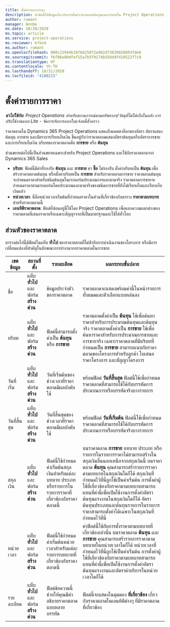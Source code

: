 ```yaml
---
title: ตั้งค่ารายการราคา
description: หัวข้อนี้ให้ข้อมูลเกี่ยวกับการตั้งค่าราคาตลาดต้นทุนและการขายใน Project Operations
author: rumant
manager: Annbe
ms.date: 10/20/2020
ms.topic: article
ms.service: project-operations
ms.reviewer: kfend
ms.author: rumant
ms.openlocfilehash: 000c22944b187b6250f2e982d73020028093fde6
ms.sourcegitcommit: f6f86e80dfef15a7b5f9174b55dddf410522f7c8
ms.translationtype: HT
ms.contentlocale: th-TH
ms.lasthandoff: 10/31/2020
ms.locfileid: "4180215"
---
```

# <a name="set-up-price-lists"></a>ตั้งค่ารายการราคา

_**นำไปใช้กับ:** Project Operations สำหรับสถานการณ์ตามทรัพยากร/วัสดุที่ไม่ได้เก็บในคลัง การปรับใช้งานแบบ Lite - จัดการกับการออกใบแจ้งหนี้ชั่วคราว_

ราคาตลาดใน Dynamics 365 Project Operations แสดงถึงแคตตาล็อกของอัตรา อัตราแสดงต้นทุน การขาย และอัตราการเรียกเก็บเงิน ขึ้นอยู่กับว่าราคาตลาดแสดงอัตราต้นทุนหรืออัตราการขายและการเรียกเก็บเงิน บริบทของราคาตลาดคือ **การขาย** หรือ **ต้นทุน**

ส่วนขยายต่อไปนี้เป็นส่วนขยายเฉพาะสำหรับ Project Operations และใช้กับราคาตลาดจาก Dynamics 365 Sales

- **บริบท**: ฟิลด์นี้มีค่าที่รองรับ **ต้นทุน** และ **การขาย** ค่า **ซื้อ** ไม่รองรับ ตั้งค่าบริบทเป็น **ต้นทุน** เพื่อสร้างราคาตลาดต้นทุน หรือตั้งค่าบริบทเป็น **การขาย** สำหรับราคาตลาดการขาย ราคาตลาดต้นทุนจะกำหนดราคาสำหรับชนิดต้นทุนในเรกคอร์ดประมาณการและตามจริง ราคาตลาดการขายจะกำหนดราคาตามเรกคอร์ดโดยประมาณและตามจริงของชนิดการขายที่ยังไม่เรียกเก็บและเรียกเก็บเงินแล้ว
- **หน่วยเวลา**: นี่คือหน่วยเวลาเริ่มต้นที่กำหนดราคาในส่วนที่เกี่ยวข้องกับตาราง **ราคาตามบทบาท** สำหรับราคาตลาดนี้
- **เอนทิตีราคาตลาด**: ฟิลด์ที่ซ่อนอยู่นี้ใช้โดย Project Operations เพื่อแยกความแตกต่างของราคาตลาดที่เสนอราคาหรือเฉพาะสัญญาจากที่เป็นมาตรฐานและใช้ได้ทั่วโลก

## <a name="price-list-header"></a>ส่วนหัวของราคาตลาด

ตารางต่อไปนี้มีฟิลด์ในแท็บ **ทั่วไป** ของราคาตลาดที่ไม่ซ้ำกับการดำเนินงานของโครงการ หรือมีการเปลี่ยนแปลงที่สำคัญในลักษณะการทำงานจากราคาตลาดในการขาย

| เขตข้อมูล | สถานที่ตั้ง | รายละเอียด | ผลกระทบขั้นปลาย |
| --- | --- | --- | --- |
| ชื่อ | แท็บ **ทั่วไป** และฟอร์ม **สร้างด่วน** | ข้อมูลประจำตัวของราคาตลาด | ราคาตลาดจะแสดงพร้อมค่านี้ในหน้ารายการทั้งหมดและตัวเลือกแบบหล่นลง|
| บริบท | แท็บ **ทั่วไป** และฟอร์ม **สร้างด่วน** | ฟิลด์นี้สามารถตั้งค่าเป็น **ต้นทุน** หรือ **การขาย** | ราคาตลาดตั้งค่าเป็น **ต้นทุน** ใช้เพื่อค้นหาราคาสำหรับการประมาณต้นทุนและต้นทุนจริง ราคาตลาดตั้งค่าเป็น **การขาย** ใช้เพื่อค้นหาราคาสำหรับการประมาณการขายและการขายจริง เฉพาะราคาตลาดที่มีบริบทที่กำหนดเป็น **การขาย** สามารถแนบกับราคาตลาดของโครงการสำหรับลูกค้า ใบเสนอราคาโครงการ และสัญญาโครงการ |
| วันที่เริ่ม | แท็บ **ทั่วไป** และฟอร์ม **สร้างด่วน** | วันที่เริ่มต้นของช่วงเวลาที่ราคาตลาดมีผลบังคับใช้ | พร้อมฟิลด์ **วันที่สิ้นสุด** ฟิลด์นี้ใช้เพื่อกำหนดราคาตลาดที่สามารถใช้ได้กับบรรทัดการประมาณการหรือบรรทัดจริงบางรายการ |
| วันที่สิ้นสุด | แท็บ **ทั่วไป** และฟอร์ม **สร้างด่วน** | วันที่สิ้นสุดของช่วงเวลาที่ราคาตลาดมีผลบังคับใช้ | พร้อมฟิลด์ **วันที่เริ่มต้น** ฟิลด์นี้ใช้เพื่อกำหนดราคาตลาดที่สามารถใช้ได้กับบรรทัดการประมาณการหรือบรรทัดจริงบางรายการ |
| สกุลเงิน | แท็บ **ทั่วไป** และฟอร์ม **สร้างด่วน** | ฟิลด์นี้ใช้กำหนดค่าเริ่มต้นสกุลเงินสำหรับแต่ละบทบาท ประเภท หรือรายการในรายการราคาที่เกี่ยวข้องกับราคาตลาดนี้ | บนราคาตลาด **การขาย** บทบาท ประเภท หรือรายการในรายการราคาไม่สามารถสร้างในสกุลเงินอื่นนอกเหนือจากสกุลเงินนี้ บนราคาตลาด **ต้นทุน** คุณสามารถสร้ารายการราคาตามบทบาทในสกุลเงินใดก็ได้ สกุลเงินที่กำหนดไว้ที่นี่ถูกใช้เป็นค่าเริ่มต้น การตั้งค่าผู้ใช้ที่เกี่ยวข้องกับราคาตามบทบาทสามารถแทนที่ค่านี้เพื่อเปิดใช้งานการตั้งค่าอัตราต้นทุนแรงงานในสกุลเงินใดก็ได้ อัตราต้นทุนประเภทและต้นทุนรายการในรายการราคาสามารถตั้งค่าได้เฉพาะในสกุลเงินที่กำหนดไว้ที่นี่ |
| หน่วยเวลา | แท็บ **ทั่วไป** และฟอร์ม **สร้างด่วน** | ฟิลด์นี้ใช้กำหนดค่าเริ่มต้นหน่วยเวลาสำหรับแต่ละรายการบทบาทที่เกี่ยวข้องกับราคาตลาดนี้ | ค่าฟิลด์นี้ใช้กับการตั้งราคาตามบทบาทที่เกี่ยวข้องเท่านั้น บนราคาตลาด **ต้นทุน** และ **การขาย** คุณสามารถสร้ารายการราคาตามบทบาทในหน่วยเวลาใดก็ได้ หน่วยเวลาที่กำหนดไว้ที่นี่ถูกใช้เป็นค่าเริ่มต้น การตั้งค่าผู้ใช้ที่เกี่ยวข้องกับราคาตามบทบาทสามารถแทนที่ค่านี้เพื่อเปิดใช้งานการตั้งค่าอัตราต้นทุนแรงงานและอัตราค่าบริการในหน่วยเวลาใดก็ได้ |
| รายละเอียด | แท็บ **ทั่วไป** และฟอร์ม **สร้างด่วน** | ฟิลด์ข้อความนี้ช่วยให้คุณมีคำอธิบายราคาตลาดแบบหลายบรรทัด | ฟิลด์นี้จะแสดงในมุมมอง **ที่เกี่ยวข้อง** เกี่ยวกับราคาตลาดในเอนทิตีต่างๆ ที่มีราคาตลาดที่เกี่ยวข้อง |
